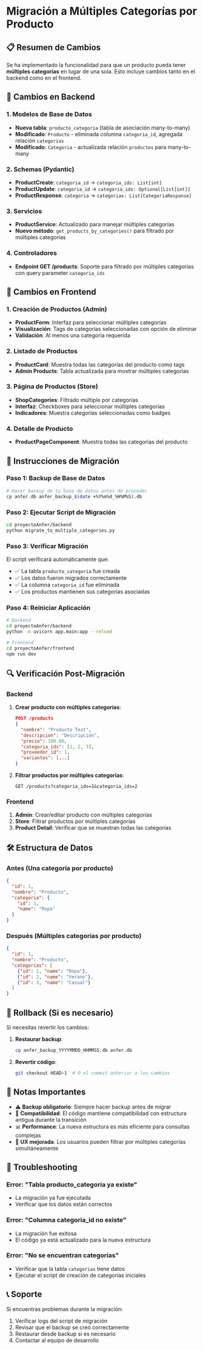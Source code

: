# Migración a Múltiples Categorías por Producto

## 📋 Resumen de Cambios

Se ha implementado la funcionalidad para que un producto pueda tener **múltiples categorías** en lugar de una sola. Esto incluye cambios tanto en el backend como en el frontend.

## 🔧 Cambios en Backend

### 1. Modelos de Base de Datos
- **Nueva tabla**: `producto_categoria` (tabla de asociación many-to-many)
- **Modificado**: `Producto` - eliminada columna `categoria_id`, agregada relación `categorias`
- **Modificado**: `Categoria` - actualizada relación `productos` para many-to-many

### 2. Schemas (Pydantic)
- **ProductCreate**: `categoria_id` → `categoria_ids: List[int]`
- **ProductUpdate**: `categoria_id` → `categoria_ids: Optional[List[int]]`
- **ProductResponse**: `categoria` → `categorias: List[CategoriaResponse]`

### 3. Servicios
- **ProductService**: Actualizado para manejar múltiples categorías
- **Nuevo método**: `get_products_by_categories()` para filtrado por múltiples categorías

### 4. Controladores
- **Endpoint GET /products**: Soporte para filtrado por múltiples categorías con query parameter `categoria_ids`

## 🎨 Cambios en Frontend

### 1. Creación de Productos (Admin)
- **ProductForm**: Interfaz para seleccionar múltiples categorías
- **Visualización**: Tags de categorías seleccionadas con opción de eliminar
- **Validación**: Al menos una categoría requerida

### 2. Listado de Productos
- **ProductCard**: Muestra todas las categorías del producto como tags
- **Admin Products**: Tabla actualizada para mostrar múltiples categorías

### 3. Página de Productos (Store)
- **ShopCategories**: Filtrado múltiple por categorías
- **Interfaz**: Checkboxes para seleccionar múltiples categorías
- **Indicadores**: Muestra categorías seleccionadas como badges

### 4. Detalle de Producto
- **ProductPageComponent**: Muestra todas las categorías del producto

## 🚀 Instrucciones de Migración

### Paso 1: Backup de Base de Datos
```bash
# Hacer backup de tu base de datos antes de proceder
cp anfer.db anfer_backup_$(date +%Y%m%d_%H%M%S).db
```

### Paso 2: Ejecutar Script de Migración
```bash
cd proyectoAnfer/backend
python migrate_to_multiple_categories.py
```

### Paso 3: Verificar Migración
El script verificará automáticamente que:
- ✅ La tabla `producto_categoria` fue creada
- ✅ Los datos fueron migrados correctamente
- ✅ La columna `categoria_id` fue eliminada
- ✅ Los productos mantienen sus categorías asociadas

### Paso 4: Reiniciar Aplicación
```bash
# Backend
cd proyectoAnfer/backend
python -m uvicorn app.main:app --reload

# Frontend
cd proyectoAnfer/frontend
npm run dev
```

## 🔍 Verificación Post-Migración

### Backend
1. **Crear producto con múltiples categorías**:
   ```json
   POST /products
   {
     "nombre": "Producto Test",
     "descripcion": "Descripción",
     "precio": 100.00,
     "categoria_ids": [1, 2, 3],
     "proveedor_id": 1,
     "variantes": [...]
   }
   ```

2. **Filtrar productos por múltiples categorías**:
   ```
   GET /products?categoria_ids=1&categoria_ids=2
   ```

### Frontend
1. **Admin**: Crear/editar producto con múltiples categorías
2. **Store**: Filtrar productos por múltiples categorías
3. **Product Detail**: Verificar que se muestran todas las categorías

## 🛠️ Estructura de Datos

### Antes (Una categoría por producto)
```json
{
  "id": 1,
  "nombre": "Producto",
  "categoria": {
    "id": 1,
    "name": "Ropa"
  }
}
```

### Después (Múltiples categorías por producto)
```json
{
  "id": 1,
  "nombre": "Producto",
  "categorias": [
    {"id": 1, "name": "Ropa"},
    {"id": 2, "name": "Verano"},
    {"id": 3, "name": "Casual"}
  ]
}
```

## 🔄 Rollback (Si es necesario)

Si necesitas revertir los cambios:

1. **Restaurar backup**:
   ```bash
   cp anfer_backup_YYYYMMDD_HHMMSS.db anfer.db
   ```

2. **Revertir código**:
   ```bash
   git checkout HEAD~1  # O el commit anterior a los cambios
   ```

## 📝 Notas Importantes

- ⚠️ **Backup obligatorio**: Siempre hacer backup antes de migrar
- 🔄 **Compatibilidad**: El código mantiene compatibilidad con estructura antigua durante la transición
- 📊 **Performance**: La nueva estructura es más eficiente para consultas complejas
- 🎯 **UX mejorada**: Los usuarios pueden filtrar por múltiples categorías simultáneamente

## 🐛 Troubleshooting

### Error: "Tabla producto_categoria ya existe"
- La migración ya fue ejecutada
- Verificar que los datos están correctos

### Error: "Columna categoria_id no existe"
- La migración fue exitosa
- El código ya está actualizado para la nueva estructura

### Error: "No se encuentran categorías"
- Verificar que la tabla `categorias` tiene datos
- Ejecutar el script de creación de categorías iniciales

## 📞 Soporte

Si encuentras problemas durante la migración:
1. Verificar logs del script de migración
2. Revisar que el backup se creó correctamente
3. Restaurar desde backup si es necesario
4. Contactar al equipo de desarrollo
